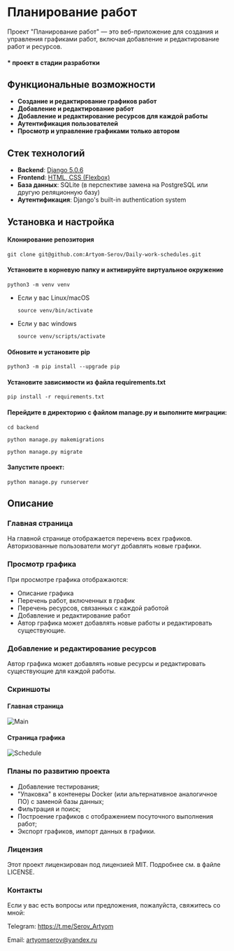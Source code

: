 # Планирование работ


Проект "Планирование работ" — это веб-приложение для создания и управления графиками работ, включая добавление и редактирование работ и ресурсов.

#### * проект в стадии разработки

## Функциональные возможности

- **Создание и редактирование графиков работ**
- **Добавление и редактирование работ**
- **Добавление и редактирование ресурсов для каждой работы**
- **Аутентификация пользователей**
- **Просмотр и управление графиками только автором**

## Стек технологий

- **Backend**: [Django 5.0.6](https://docs.djangoproject.com/en/5.0/) 
- **Frontend**: [HTML, CSS (Flexbox)](https://basicweb.ru/)
- **База данных**: SQLite (в перспективе замена на PostgreSQL или другую реляционную базу)
- **Аутентификация**: Django's built-in authentication system

## Установка и настройка

#### Клонирование репозитория

```
git clone git@github.com:Artyom-Serov/Daily-work-schedules.git
``` 
#### Установите в корневую папку и активируйте виртуальное окружение
```
python3 -m venv venv
```

* Если у вас Linux/macOS

    ```
    source venv/bin/activate
    ```

* Если у вас windows

    ```
    source venv/scripts/activate
    ```
#### Обновите и установите pip
```
python3 -m pip install --upgrade pip
```
#### Установите зависимости из файла requirements.txt
```
pip install -r requirements.txt
``` 
#### Перейдите в директорию с файлом manage.py и выполните миграции:
```
cd backend
```
```
python manage.py makemigrations
```
```
python manage.py migrate
```
#### Запустите проект:
```
python manage.py runserver
```
## Описание
### Главная страница
На главной странице отображается перечень всех графиков. Авторизованные пользователи могут добавлять новые графики.
### Просмотр графика
При просмотре графика отображаются:
 - Описание графика
 - Перечень работ, включенных в график
 - Перечень ресурсов, связанных с каждой работой
 - Добавление и редактирование работ
 - Автор графика может добавлять новые работы и редактировать существующие.

### Добавление и редактирование ресурсов
Автор графика может добавлять новые ресурсы и редактировать существующие для каждой работы.

### Скриншоты
#### Главная страница

![Main](https://github.com/Artyom-Serov/Daily-work-schedules/assets/126283343/49ae6465-9b24-44ba-bbd6-83803efaa7df)

#### Страница графика

![Schedule](https://github.com/Artyom-Serov/Daily-work-schedules/assets/126283343/d8963abc-3705-4bb3-9400-2d252a8178ec)

### Планы по развитию проекта

- Добавление тестирования;
- "Упаковка" в контенеры Docker (или альтернативное аналогичное ПО) с заменой базы данных;
- Фильтрация и поиск;
- Построение графиков с отображением посуточного выполнения работ;
- Экспорт графиков, импорт данных в графики.

### Лицензия
Этот проект лицензирован под лицензией MIT. Подробнее см. в файле LICENSE.

### Контакты
Если у вас есть вопросы или предложения, пожалуйста, свяжитесь со мной:


Telegram: https://t.me/Serov_Artyom

Email: artyomserov@yandex.ru
